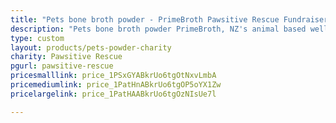 ```yaml
---
title: "Pets bone broth powder - PrimeBroth Pawsitive Rescue Fundraiser"
description: "Pets bone broth powder PrimeBroth, NZ's animal based wellness drink for pets"
type: custom
layout: products/pets-powder-charity
charity: Pawsitive Rescue
pgurl: pawsitive-rescue
pricesmalllink: price_1PSxGYABkrUo6tgOtNxvLmbA
pricemediumlink: price_1PatHnABkrUo6tgOP5oYX1Zw
pricelargelink: price_1PatHAABkrUo6tgOzNIsUe7l

---
```



